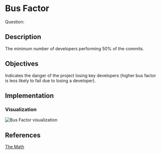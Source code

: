 # Bus Factor

Question: 

## Description
The minimum number of developers performing 50% of the commits.

## Objectives
Indicates the danger of the project losing key developers (higher bus factor is less likely to fail due to losing a developer).

## Implementation

### Visualization

![Bus Factor visualization](https://user-images.githubusercontent.com/16946799/39537727-0992fcb6-4e00-11e8-81f0-14ea3e8f8998.PNG)

## References 
[The Math](https://ke4qqq.wordpress.com/2015/02/08/pony-factor-math/)
